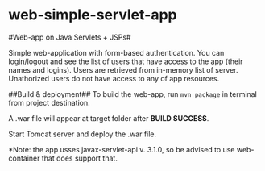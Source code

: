 # web-simple-servlet-app
#Web-app on Java Servlets + JSPs#

Simple web-application with form-based authentication. You can login/logout and see the list of users that have access to the app (their names and logins).
Users are retrieved from in-memory list of server. Unathorized users do not have access to any of app resources.

##Build & deployment##
To build the web-app, run ```mvn package``` in terminal from project destination.

A .war file will appear at target folder after **BUILD SUCCESS**.

Start Tomcat server and deploy the .war file.

*Note: the app usses javax-servlet-api v. 3.1.0, so be advised to use web-container that does support that.
